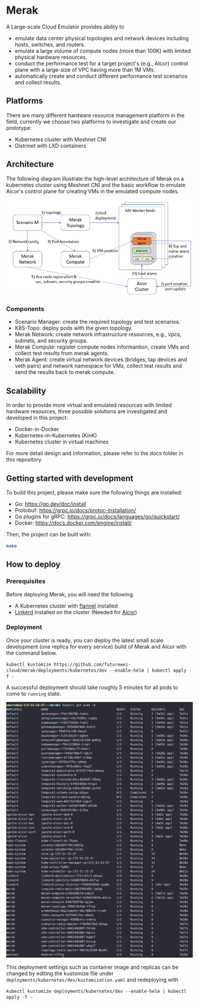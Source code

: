 # Merak

A Large-scale Cloud Emulator provides ability to
- emulate data center physical topologies and network devices including hosts, switches, and routers.
- emulate a large volume of compute nodes (more than 100K) with limited physical hardware resources.
- conduct the performance test for a target project's (e.g., Alcor) control plane with a large-size of VPC having more than 1M VMs.
- automatically create and conduct different performance test scenarios and collect results.

## Platforms

There are many different hardware resource management platform in the field, currently we choose two platforms to investigate and create our prototype:

- Kubernetes cluster with Meshnet CNI 
- Distrinet with LXD containers

## Architecture

The following diagram illustrate the high-level architecture of Merak on a kubernetes cluster using Meshnet CNI and the basic workflow to emulate Alcor's control plane for creating VMs in the emulated compute nodes.

![Merak Architecture](docs/images/merak-architecture.png)

### Components
- Scenario Manager: create the required topology and test scenarios.
- K8S-Topo: deploy pods with the given topology.
- Merak Network: create network infrastructure resources, e.g., vpcs, subnets, and security groups.
- Merak Compute: register compute nodes informantion, create VMs and collect test results from merak agents.
- Merak Agent: create virtual network devices (bridges, tap devices and veth pairs) and network namespace for VMs, collect test results and send the results back to merak compute.

## Scalability 
In order to provide more virtual and emulated resources with limited hardware resources, three possible solutions are investigated and developed in this project:
- Docker-in-Docker
- Kubernetes-in-Kubernetes (KinK)
- Kubernetes cluster in virtual machines

For more detail design and information, please refer to the docs folder in this repository. 

## Getting started with development

To build this project, please make sure the following things are installed:

- Go: <https://go.dev/doc/install>
- Protobuf: <https://grpc.io/docs/protoc-installation/>
- Go plugins for gRPC: <https://grpc.io/docs/languages/go/quickstart/>
- Docker: <https://docs.docker.com/engine/install/>

Then, the project can be built with:

```bash
make
```

## How to deploy

### Prerequisites

Before deploying Merak, you will need the following.

- A Kubernetes cluster with [flannel](https://github.com/flannel-io/flannel) installed
- [Linkerd](https://linkerd.io/2.12/getting-started/) installed on the cluster (Needed for [Alcor](https://github.com/futurewei-cloud/alcor))


### Deployment

Once your cluster is ready, you can deploy the latest small scale development (one replica for every service) build of Merak and Alcor with the command below.

```
kubectl kustomize https://github.com/futurewei-cloud/merak/deployments/kubernetes/dev --enable-helm | kubectl apply -f -
```

A successful deployment should take roughly 5 minutes for all pods to come to `running` state.

![Successful Merak Deployment](docs/images/merak_successful_deployment.jpg)

This deployment settings such as container image and replicas can be changed by editing the kustomize file under `deployments/kubernetes/dev/kustomization.yaml` and redeploying with
```
kubectl kustomize deployments/kubernetes/dev --enable-helm | kubectl apply -f -
```
